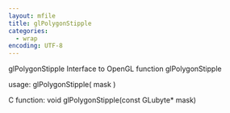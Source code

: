 ```yaml
---
layout: mfile
title: glPolygonStipple
categories:
  - wrap
encoding: UTF-8
---
```


glPolygonStipple  Interface to OpenGL function glPolygonStipple

usage:  glPolygonStipple( mask )

C function:  void glPolygonStipple(const GLubyte\* mask)